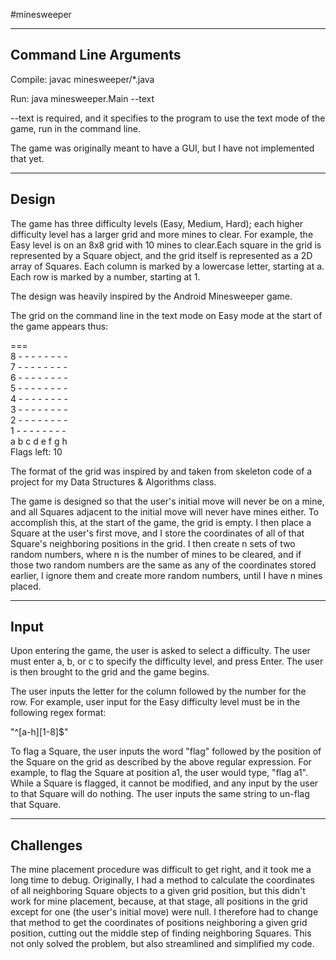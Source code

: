 #minesweeper

----------------------
Command Line Arguments
----------------------

Compile: javac minesweeper/*.java

Run: java minesweeper.Main --text

--text is required, and it specifies to the program to use the text mode of the game, run in the command line.

The game was originally meant to have a GUI, but I have not implemented that yet.

------
Design
------

The game has three difficulty levels (Easy, Medium, Hard); each higher difficulty level has a larger grid and more mines to clear. For example, the Easy level is on an 8x8 grid with 10 mines to clear.Each square in the grid is represented by a Square object, and the grid itself is represented as a 2D array of Squares. Each column is marked by a lowercase letter, starting at a. Each row is marked by a number, starting at 1.

The design was heavily inspired by the Android Minesweeper game.

The grid on the command line in the text mode on Easy mode at the start of the game appears thus:

===  
 8 - - - - - - - -  
 7 - - - - - - - -  
 6 - - - - - - - -  
 5 - - - - - - - -  
 4 - - - - - - - -  
 3 - - - - - - - -  
 2 - - - - - - - -  
 1 - - - - - - - -  
   a b c d e f g h   
Flags left: 10

The format of the grid was inspired by and taken from skeleton code of a project for my Data Structures & Algorithms class.

The game is designed so that the user's initial move will never be on a mine, and all Squares adjacent to the initial move will never have mines either. To accomplish this, at the start of the game, the grid is empty. I then place a Square at the user's first move, and I store the coordinates of all of that Square's neighboring positions in the grid. I then create n sets of two random numbers, where n is the number of mines to be cleared, and if those two random numbers are the same as any of the coordinates stored earlier, I ignore them and create more random numbers, until I have n mines placed.

-----
Input
-----

Upon entering the game, the user is asked to select a difficulty. The user must enter a, b, or c to specify the difficulty level, and press Enter. The user is then brought to the grid and the game begins.

The user inputs the letter for the column followed by the number for the row. For example, user input for the Easy difficulty level must be in the following regex format:

"^[a-h][1-8]$"

To flag a Square, the user inputs the word "flag" followed by the position of the Square on the grid as described by the above regular expression. For example, to flag the Square at position a1, the user would type, "flag a1". While a Square is flagged, it cannot be modified, and any input by the user to that Square will do nothing. The user inputs the same string to un-flag that Square.

----------
Challenges
----------

The mine placement procedure was difficult to get right, and it took me a long time to debug. Originally, I had a method to calculate the coordinates of all neighboring Square objects to a given grid position, but this didn't work for mine placement, because, at that stage, all positions in the grid except for one (the user's initial move) were null. I therefore had to change that method to get the coordinates of positions neighboring a given grid position, cutting out the middle step of finding neighboring Squares. This not only solved the problem, but also streamlined and simplified my code.
